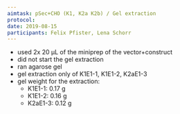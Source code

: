 ```yaml
---
aimtask: pSec+CHO (K1, K2a K2b) / Gel extraction
protocol:
date: 2019-08-15
participants: Felix Pfister, Lena Schorr
---
```


* used 2x 20 µL of the miniprep of the vector+construct
* did not start the gel extraction
* ran agarose gel
* gel extraction only of K1E1-1, K1E1-2, K2aE1-3
* gel weight for the extraction:
  * K1E1-1: 0.17 g
  * K1E1-2: 0.16 g
  * K2aE1-3: 0.12 g
  
